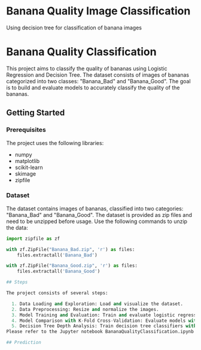 # Banana Quality Image Classification
Using decision tree for classification of banana images

# Banana Quality Classification

This project aims to classify the quality of bananas using Logistic Regression and Decision Tree. The dataset consists of images of bananas categorized into two classes: "Banana_Bad" and "Banana_Good". The goal is to build and evaluate models to accurately classify the quality of the bananas.

## Getting Started

### Prerequisites

The project uses the following libraries: 
* numpy
* matplotlib
* scikit-learn
* skimage
* zipfile

### Dataset

The dataset contains images of bananas, classified into two categories: "Banana_Bad" and "Banana_Good". The dataset is provided as zip files and need to be unzipped before usage. Use the following commands to unzip the data:

```python
import zipfile as zf

with zf.ZipFile("Banana_Bad.zip", 'r') as files:
    files.extractall('Banana_Bad')

with zf.ZipFile("Banana_Good.zip", 'r') as files:
    files.extractall('Banana_Good')

## Steps

The project consists of several steps:

  1. Data Loading and Exploration: Load and visualize the dataset.
  2. Data Preprocessing: Resize and normalize the images.
  3. Model Training and Evaluation: Train and evaluate logistic regression and decision tree classifier models. Calculate accuracy,     precision, and recall scores.
  4. Model Comparison with K-Fold Cross-Validation: Evaluate models with k-fold cross-validation. Calculate average accuracy, precision, and recall scores across all folds.
  5. Decision Tree Depth Analysis: Train decision tree classifiers with various depths and evaluate performance to find the optimal depth.
Please refer to the Jupyter notebook BananaQualityClassification.ipynb for detailed code and comments.

## Prediction

